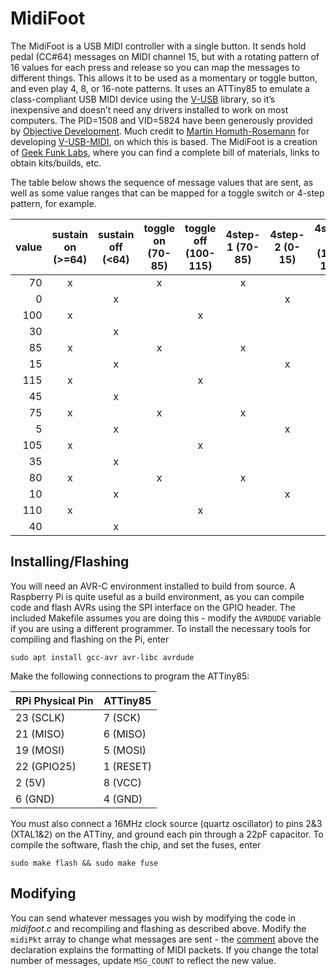 # MidiFoot
The MidiFoot is a USB MIDI controller with a single button. It sends hold pedal (CC#64) messages on MIDI channel 15, but with a rotating pattern of 16 values for each press and release so you can map the messages to different things. This allows it to be used as a momentary or toggle button, and even play 4, 8, or 16-note patterns. It uses an ATTiny85 to emulate a class-compliant USB MIDI device using the [V-USB](https://www.obdev.at/products/vusb/index.html) library, so it’s inexpensive and doesn’t need any drivers installed to work on most computers. The PID=1508 and VID=5824 have been generously provided by [Objective Development](https://www.obdev.at/). Much credit to [Martin Homuth-Rosemann](http://cryptomys.de/horo/index.html) for developing [V-USB-MIDI](http://cryptomys.de/horo/V-USB-MIDI/index.html), on which this is based. The MidiFoot is a creation of [Geek Funk Labs](http://geekfunklabs.com), where you can find a complete bill of materials, links to obtain kits/builds, etc.

The table below shows the sequence of message values that are sent, as well as some value ranges that can be mapped for a toggle switch or 4-step pattern, for example.

| value | sustain on (>=64) | sustain off (<64) | toggle on (70-85) | toggle off (100-115) | 4step-1 (70-85) | 4step-2 (0-15) | 4step-3 (100-115) | 4step-4 (30-45) |
|------:|:-----------------:|:-----------------:|:-----------------:|:--------------------:|:---------------:|:--------------:|:-----------------:|:---------------:|
|    70 |         x         |                   |         x         |                      |        x        |                |                   |                 |
|     0 |                   |         x         |                   |                      |                 |        x       |                   |                 |
|   100 |         x         |                   |                   |           x          |                 |                |         x         |                 |
|    30 |                   |         x         |                   |                      |                 |                |                   |        x        |
|    85 |         x         |                   |         x         |                      |        x        |                |                   |                 |
|    15 |                   |         x         |                   |                      |                 |        x       |                   |                 |
|   115 |         x         |                   |                   |           x          |                 |                |         x         |                 |
|    45 |                   |         x         |                   |                      |                 |                |                   |        x        |
|    75 |         x         |                   |         x         |                      |        x        |                |                   |                 |
|     5 |                   |         x         |                   |                      |                 |        x       |                   |                 |
|   105 |         x         |                   |                   |           x          |                 |                |         x         |                 |
|    35 |                   |         x         |                   |                      |                 |                |                   |        x        |
|    80 |         x         |                   |         x         |                      |        x        |                |                   |                 |
|    10 |                   |         x         |                   |                      |                 |        x       |                   |                 |
|   110 |         x         |                   |                   |           x          |                 |                |         x         |                 |
|    40 |                   |         x         |                   |                      |                 |                |                   |        x        |
  
## Installing/Flashing

You will need an AVR-C environment installed to build from source. A Raspberry Pi is quite useful as a build environment, as you can compile code and flash AVRs using the SPI interface on the GPIO header. The included Makefile assumes you are doing this - modify the `AVRDUDE` variable if you are using a different programmer. To install the necessary tools for compiling and flashing on the Pi, enter
```
sudo apt install gcc-avr avr-libc avrdude
```
Make the following connections to program the ATTiny85:

RPi Physical Pin | ATTiny85
-----------------|-----------
23 (SCLK)        | 7 (SCK)
21 (MISO)        | 6 (MISO)
19 (MOSI)        | 5 (MOSI)
22 (GPIO25)      | 1 (RESET)
2 (5V)           | 8 (VCC)
6 (GND)          | 4 (GND)

You must also connect a 16MHz clock source (quartz oscillator) to pins 2&3 (XTAL1&2) on the ATTiny, and ground each pin through a 22pF capacitor. To compile the software, flash the chip, and set the fuses, enter
```
sudo make flash && sudo make fuse
```
## Modifying
You can send whatever messages you wish by modifying the code in _midifoot.c_ and recompiling and flashing as described above. Modify the `midiPkt` array to change what messages are sent - the [comment](https://github.com/albedozero/midifoot/blob/d33accc54c5183eeefc905d57f539b52d1b95b1d/midifoot.c#L208) above the declaration explains the formatting of MIDI packets. If you change the total number of messages, update `MSG_COUNT` to reflect the new value.
